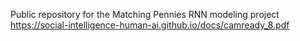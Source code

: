 Public repository for the Matching Pennies RNN modeling project
https://social-intelligence-human-ai.github.io/docs/camready_8.pdf
